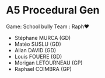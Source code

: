 # A5 Procedural Gen

Game: School bully
Team : Raph♥
- Stéphane MURCA (GD)
- Matéo SUSLU (GD)
- Allan DAVID (GD)
- Louis FOUERE (GD)
- Morigan LETOURNEAU (GP)
- Raphael COIMBRA (GP)
